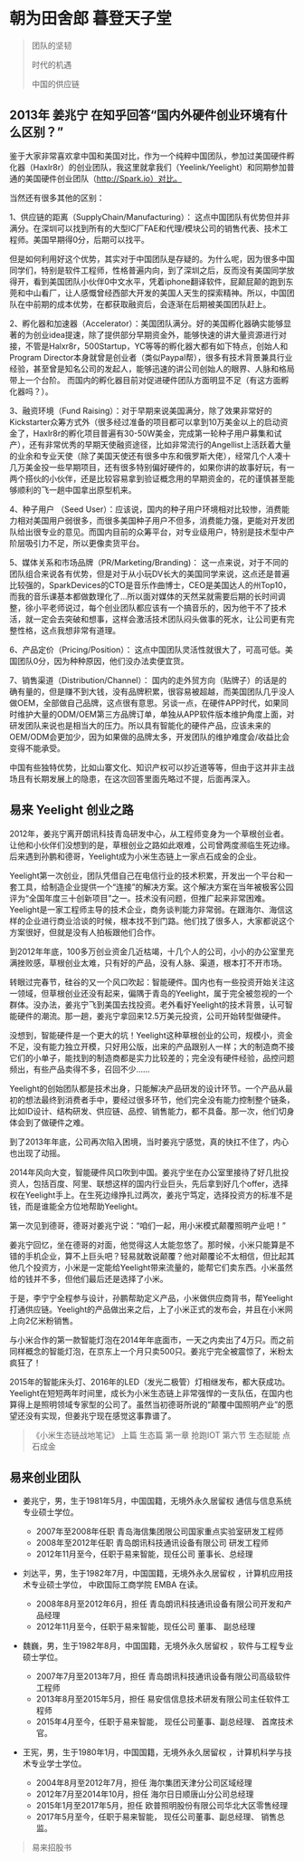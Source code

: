 # 朝为田舍郎 暮登天子堂

> 团队的坚韧
>
>时代的机遇
>
>中国的供应链
>

## 2013年  姜兆宁 在知乎回答“国内外硬件创业环境有什么区别？”

鉴于大家非常喜欢拿中国和美国对比，作为一个纯粹中国团队，参加过美国硬件孵化器（Haxlr8r）的创业团队，我这里就拿我们（Yeelink/Yeelight）和同期参加普通的美国硬件创业团队（http://Spark.io）对比。

当然还有很多其他的区别：

1、供应链的距离（SupplyChain/Manufacturing）： 这点中国团队有优势但并非满分。在深圳可以找到所有的大型IC厂FAE和代理/模块公司的销售代表、技术工程师。美国早期得0分，后期可以找平。

但是如何利用好这个优势，其实对于中国团队是存疑的。为什么呢，因为很多中国同学们，特别是软件工程师，性格普遍内向，到了深圳之后，反而没有美国同学放得开，看到美国团队小伙伴0中文水平，凭着iphone翻译软件，屁颠屁颠的跑到东莞和中山看厂，让人感慨曾经西部大开发的美国人天生的探索精神。所以，中国团队在中前期的成本优势，在都获取融资后，会逐渐在后期被美国团队赶上。


2、孵化器和加速器（Accelerator）：美国团队满分。好的美国孵化器确实能够显著的为创业idea提速，除了提供部分早期资金外，能够快速的讲大量资源进行对接，不管是Halxr8r，500Startup，YC等等的孵化器大都有如下特点，创始人和Program Director本身就曾是创业者（类似Paypal帮），很多有技术背景兼具行业经验，甚至曾是知名公司的发起人，能够迅速的讲公司创始人的眼界、人脉和格局带上一个台阶。 而国内的孵化器目前对促进硬件团队方面明显不足（有这方面孵化器吗？）。

3、融资环境（Fund Raising）：对于早期来说美国满分，除了效果非常好的Kickstarter众筹方式外（很多经过准备的项目都可以拿到10万美金以上的启动资金了，Haxlr8r的孵化项目普遍有30-50W美金，完成第一轮种子用户募集和试产），还有非常优秀的早期天使融资途径，比如非常流行的Angellist上活跃着大量的业余和专业天使（除了美国天使还有很多中东和俄罗斯大佬），经常几个人凑十几万美金投一些早期项目，还有很多特别偏好硬件的，如果你讲的故事好玩，有一两个搭伙的小伙伴，还是比较容易拿到验证概念用的早期资金的，花的谨慎甚至能够顺利的飞一趟中国拿出原型机来。



4、种子用户 （Seed User）：应该说，国内的种子用户环境相对比较惨，消费能力相对美国用户弱很多，而很多美国种子用户不但多，消费能力强，更能对开发团队给出很专业的意见。而国内目前的众筹平台，对专业级用户，特别是技术型中产阶层吸引力不足，所以更像卖货平台。

5、媒体关系和市场品牌（PR/Marketing/Branding)： 这一点来说，对于不同的团队组合来说各有优势，但是对于从小玩DV长大的美国同学来说，这点还是普遍比较强的，SparkDevices的CTO是音乐作曲博士，CEO是美国达人的州Top10，而我的音乐课基本都做数理化了…所以面对媒体的天然呆就需要后期的长时间调整，徐小平老师说过，每个创业团队都应该有一个搞音乐的，因为他干不了技术活，就一定会去突破和想事，这样会激活技术团队闷头做事的死水，让公司更有完整性格，这点我想非常有道理。

6、产品定价（Pricing/Position）： 这点中国团队灵活性就很大了，可高可低。美国团队0分，因为种种原因，他们没办法卖便宜货。

7、销售渠道（Distribution/Channel）： 国内的走外贸方向（贴牌子）的话是的确有量的，但是赚不到大钱，没有品牌积累，很容易被超越，而美国团队几乎没人做OEM，全部做自己品牌，这点很有意思。另谈一点，在硬件APP时代，如果同时维护大量的ODM/OEM第三方品牌订单，单独从APP软件版本维护角度上面，对研发团队来说也是相当大的压力。所以具有智能化的硬件产品，应该未来的OEM/ODM会更加少，因为如果做的品牌太多，开发团队的维护难度会/收益比会变得不能承受。

中国有些独特优势，比如山寨文化、知识产权可以抄近道等等，但由于这并非主战场且有长期发展上的隐患，在这次回答里面先略过不提，后面再深入。



## 易来 Yeelight 创业之路

2012年，姜兆宁离开朗讯科技青岛研发中心，从工程师变身为一个草根创业者。让他和小伙伴们没想到的是，草根创业之路如此艰难，公司曾两度濒临生死边缘。后来遇到孙鹏和德哥，Yeelight成为小米生态链上一家点石成金的企业。

Yeelight第一次创业，团队凭借自己在电信行业的技术积累，开发出一个平台和一套工具，给制造企业提供一个“连接”的解决方案。这个解决方案在当年被极客公园评为“全国年度三十创新项目”之一。技术没有问题，但推广起来非常困难。Yeelight是一家工程师主导的技术企业，商务谈判能力非常弱。在跟海尔、海信这样的企业进行商业洽谈的时候，根本找不到门路。他们找了很多人，大家都说这个方案很好，但就是没有人拍板跟他们合作。

到2012年年底，100多万创业资金几近枯竭，十几个人的公司，小小的办公室里充满挫败感，草根创业太难，只有好的产品，没有人脉、渠道，根本打不开市场。

转眼过完春节，硅谷的又一个风口吹起：智能硬件。国内也有一些投资开始关注这一领域，但草根创业还没有起来，偏隅于青岛的Yeelight，属于完全被忽视的一个群体。没办法，姜兆宁飞到美国去找投资。老外看好Yeelight的技术背景，认可智能硬件的潮流。那一趟，姜兆宁拿回来12.5万美元投资，公司开始转型做硬件。

没想到，智能硬件是一个更大的坑！Yeelight这种草根创业的公司，规模小，资金不足，没有能力独立开模，只好用公版，出来的产品跟别人一样；大的制造商不接它们的小单子，能找到的制造商都是实力比较差的；完全没有硬件经验，品控问题频出，有些产品卖得不多，召回不少……

Yeelight的创始团队都是技术出身，只能解决产品研发的设计环节。一个产品从最初的想法最终到消费者手中，要经过很多环节，他们完全没有能力控制整个链条，比如ID设计、结构研发、供应链、品控、销售能力，都不具备。那一次，他们切身体会到了做硬件之难。

到了2013年年底，公司再次陷入困境，当时姜兆宁感觉，真的快扛不住了，内心也出现了动摇。

2014年风向大变，智能硬件风口吹到中国。姜兆宁坐在办公室里接待了好几批投资人，包括百度、阿里、联想这样的国内行业巨头，先后拿到好几个offer，选择权在Yeelight手上。在生死边缘挣扎过两次，姜兆宁笃定，选择投资方的标准不是钱，而是谁能全方位地帮助Yeelight。

第一次见到德哥，德哥对姜兆宁说：“咱们一起，用小米模式颠覆照明产业吧！”

姜兆宁回忆，坐在德哥的对面，他觉得这人太能忽悠了。那时候，小米只能算是不错的手机企业，算不上巨头吧？轻易就敢说颠覆？他对颠覆论不太相信，但比起其他几个投资方，小米是一定能给Yeelight带来流量的，能帮它们卖东西。小米虽然给的钱并不多，但他们最后还是选择了小米。

于是，李宁宁全程参与设计，孙鹏帮助定义产品，小米做供应商背书，帮Yeelight打通供应链。Yeelight的产品做出来之后，上了小米正式的发布会，并且在小米网上向2亿米粉销售。

与小米合作的第一款智能灯泡在2014年年底面市，一天之内卖出了4万只。而之前同样概念的智能灯泡，在京东上一个月只卖500只。姜兆宁完全被震惊了，米粉太疯狂了！

2015年的智能床头灯、2016年的LED（发光二极管）灯相继发布，都大获成功。Yeelight在短短两年时间里，成长为小米生态链上非常强悍的一支队伍，在国内也算得上是照明领域专家型的公司了。虽然当初德哥所说的“颠覆中国照明产业”的愿望还没有实现，但姜兆宁现在感觉这事靠谱了。


>《小米生态链战地笔记》
>上篇 生态篇 
>第一章 抢跑IOT 
>第六节 生态赋能
>点石成金


## 易来创业团队


* 姜兆宁，男，生于1981年5月，中国国籍，无境外永久居留权 通信与信息系统专业硕士学位。
  * 2007年至2008年任职 青岛海信集团限公司国家重点实验室研发工程师 
  * 2008年至2012年任职 青岛朗讯科技通讯设备有限公司 研发工程师 
  * 2012年11月至今，任职于易来智能，现任公司 董事长、总经理
  
* 刘达平，男，生于1982年7月，中国国籍，无境外永久居留权 ，计算机应用技术专业硕士学位， 中欧国际工商学院 EMBA 在读。 
  * 2008年8月至2012年6月，担任 青岛朗讯科技通讯设备有限公司开发和产品经理 
  * 2012年11月至今，任职于易来智能，现任公司 董事、 副总经理 


* 魏巍，男，生于1982年8月，中国国籍，无境外永久居留权 ，软件与工程专业硕士学位。
  * 2007年7月至2013年7月，担任 青岛朗讯科技通讯设备有限公司高级软件工程师 
  * 2013年8月至2015年5月，担任 易安信信息技术研发有限公司主任软件工程师 
  * 2015年4月至今，任职于易来智能， 现任公司董事、副总经理、 首席技术官。
  
* 王宪，男，生于1980年1月，中国国籍，无境外永久居留权 ，计算机科学与技术专业学士学位。 
  * 2004年8月至2012年7月，担任 海尔集团天津分公司区域经理 
  * 2012年7月至2014年10月，担任 海尔日日顺唐山分公司总经理 
  * 2015年1月至2017年5月，担任 欧普照明股份有限公司华北大区零售经理 
  * 2017年5月至今，任职于易来智能， 现任公司董事、副总经理、 销售总监。
  



>易来招股书